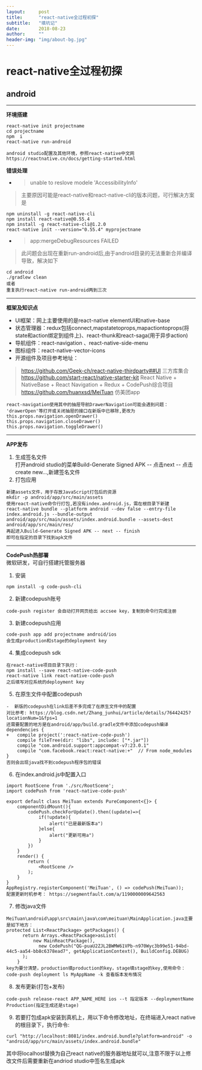 ```yaml
---
layout:     post
title:      "react-native全过程初探"
subtitle:   "填坑记"
date:       2018-08-23
author:     ""
header-img: "img/about-bg.jpg"
---
```



# react-native全过程初探
## android
---
**环境搭建**  

```
react-native init projectname
cd projectname
npm  i
react-native run-android
```

```
android studio配置及其他环境，参照react-native中文网
https://reactnative.cn/docs/getting-started.html
```

**错误处理**
- > unable to reslove modele 'AccessibilityInfo'
>主要原因可能是react-native和react-native-cli的版本问题，可行解决方案是

```
npm uninstall -g react-native-cli  
npm install react-native@0.55.4
npm install -g react-native-cli@1.2.0
react-native init --version="0.55.4" myprojectnane
```
- >app:mergeDebugResources FAILED
> 此问题会出现在重新run-android后,由于android目录的无法重新合并编译导致，解决如下

```
cd android
./gradlew clean
或者
重复执行react-native run-android两到三次
```

---
**框架及知识点**  
-  UI框架：网上主要使用的是react-native elementUI和native-base
- 状态管理器：redux包括connect,mapstatetoprops,mapactiontoprops(将state和action绑定到组件上)、react-thunk和react-saga(用于异步action)
- 导航组件：react-navigation 、react-native-side-menu
- 图标组件：react-native-vector-icons
- 开源组件及项目参考地址：
> https://github.com/Geek-ch/react-native-thirdparty##UI 三方库集合  
https://github.com/start-react/native-starter-kit  React Native + NativeBase + React Navigation + Redux + CodePush综合项目  
https://github.com/huanxsd/MeiTuan 仿美团app
```
react-navigation使用其中的抽屉导航DrawerNavigation可能会遇到问题：
'drawerOpen'等打开或关闭抽屉的接口在新版中已移除,更改为
this.props.navigation.openDrawer()
this.props.navigation.closeDrawer()
this.props.navigation.toggleDrawer()
```


---
**APP发布**
1. 生成签名文件  
打开android studio的菜单Build-Generate Signed APK -- 点击next -- 点击create new...,新建签名文件  
2. 打包应用
```
新建assets文件，用于存放JavaScript打包后的资源
mkdir -p android/app/src/main/assets
使用react-native命令行打包,若没有index.android.js，需在根目录下新建
react-native bundle --platform android --dev false --entry-file index.android.js --bundle-output android/app/src/main/assets/index.android.bundle --assets-dest android/app/src/main/res/
再起进入Build-Generate Signed APK -- next -- finish
即可在指定的目录下找到apk文件
```

---
**CodePush热部署**  
微软研发，可自行搭建托管服务器

1. 安装
```
npm install -g code-push-cli
```
2. 新建codepush账号
```
code-push register 会自动打开网页给出 accsee key，复制到命令行完成注册
```
3. 新建codepush应用
```
code-push app add projectname android/ios
会生成production和stage的deployment key
```
4. 集成codepush sdk
```
在react-native项目目录下执行：
npm install --save react-native-code-push
react-native link react-native-code-push
之后填写对应系统的deployment key
```
5. 在原生文件中配置codepush
```
-  新版的codepush在link后差不多完成了在原生文件中的配置
对比参考: https://blog.csdn.net/Zhang_junhui/article/details/76442425?locationNum=1&fps=1
还需要配置的地方是在android/app/build.gradle文件中添加codepush编译
dependencies {
+   compile project(':react-native-code-push')
    compile fileTree(dir: "libs", include: ["*.jar"])
    compile "com.android.support:appcompat-v7:23.0.1"
    compile "com.facebook.react:react-native:+"  // From node_modules
}
否则会出现java找不到codepush程序包的错误
```
6. 在index.android.js中配置入口
```
import RootScene from './src/RootScene';
import codePush from 'react-native-code-push'

export default class MeiTuan extends PureComponent<{}> {
    componentDidMount(){
        codePush.checkForUpdate().then((update)=>{
            if(!update){
                alert("已是最新版本a")
            }else{
                alert("更新可用a")
            }
        })
    }
    render() {
        return (
            <RootScene />
        );
    }
}
AppRegistry.registerComponent('MeiTuan', () => codePush(MeiTuan));
配置更新时机参考： https://segmentfault.com/a/1190000009642563
```
7. 修改java文件
```
MeiTuan\android\app\src\main\java\com\meituan\MainApplication.java主要是如下地方：
protected List<ReactPackage> getPackages() {
      return Arrays.<ReactPackage>asList(
          new MainReactPackage(),
            new CodePush("QG-puaU2ZJL2BWMW61VPb-n970Wyc3b99e51-94bd-44c5-aa54-bb8c6378ead7", getApplicationContext(), BuildConfig.DEBUG)
      );
    }
key为要分清楚，production填production的key，stage填stage的key,使用命令：
code-push deployment ls MyAppName -k 查看版本发布情况
```
8. 发布更新(打包+发布)
```
code-push release-react APP_NAME_HERE ios --t 指定版本 --deploymentName Production(指定生成还是stage)

```
9. 若要打包成apk安装到真机上，用以下命令修改地址，在终端进入react native的根目录下，执行命令:

```
curl "http://localhost:8081/index.android.bundle?platform=android" -o "android/app/src/main/assets/index.android.bundle"
```
  其中将localhost替换为自己react native的服务器地址就可以,注意不限于以上修改文件后需要重新在andriod studio中签名生成apk

